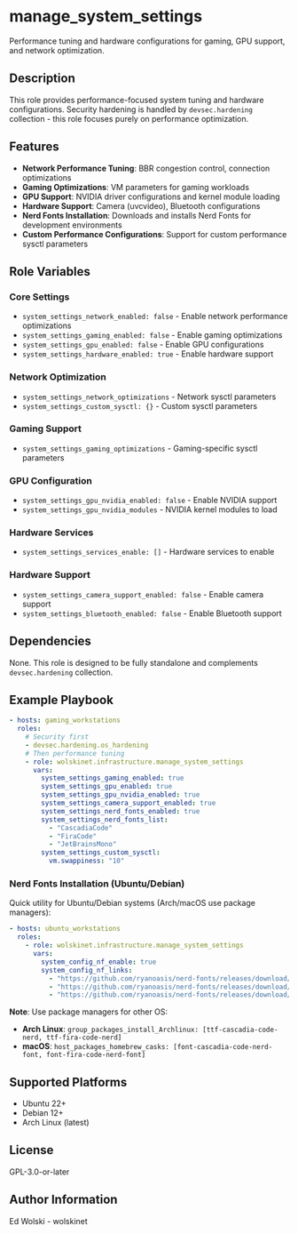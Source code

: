 # manage_system_settings

Performance tuning and hardware configurations for gaming, GPU support, and network optimization.

## Description

This role provides performance-focused system tuning and hardware configurations. Security hardening is handled by `devsec.hardening` collection - this role focuses purely on performance optimization.

## Features

- **Network Performance Tuning**: BBR congestion control, connection optimizations
- **Gaming Optimizations**: VM parameters for gaming workloads
- **GPU Support**: NVIDIA driver configurations and kernel module loading
- **Hardware Support**: Camera (uvcvideo), Bluetooth configurations
- **Nerd Fonts Installation**: Downloads and installs Nerd Fonts for development environments
- **Custom Performance Configurations**: Support for custom performance sysctl parameters

## Role Variables

### Core Settings
- `system_settings_network_enabled: false` - Enable network performance optimizations
- `system_settings_gaming_enabled: false` - Enable gaming optimizations
- `system_settings_gpu_enabled: false` - Enable GPU configurations
- `system_settings_hardware_enabled: true` - Enable hardware support

### Network Optimization
- `system_settings_network_optimizations` - Network sysctl parameters
- `system_settings_custom_sysctl: {}` - Custom sysctl parameters

### Gaming Support
- `system_settings_gaming_optimizations` - Gaming-specific sysctl parameters

### GPU Configuration
- `system_settings_gpu_nvidia_enabled: false` - Enable NVIDIA support
- `system_settings_gpu_nvidia_modules` - NVIDIA kernel modules to load

### Hardware Services
- `system_settings_services_enable: []` - Hardware services to enable

### Hardware Support
- `system_settings_camera_support_enabled: false` - Enable camera support
- `system_settings_bluetooth_enabled: false` - Enable Bluetooth support

## Dependencies

None. This role is designed to be fully standalone and complements `devsec.hardening` collection.

## Example Playbook

```yaml
- hosts: gaming_workstations
  roles:
    # Security first
    - devsec.hardening.os_hardening
    # Then performance tuning
    - role: wolskinet.infrastructure.manage_system_settings
      vars:
        system_settings_gaming_enabled: true
        system_settings_gpu_enabled: true
        system_settings_gpu_nvidia_enabled: true
        system_settings_camera_support_enabled: true
        system_settings_nerd_fonts_enabled: true
        system_settings_nerd_fonts_list:
          - "CascadiaCode"
          - "FiraCode"
          - "JetBrainsMono"
        system_settings_custom_sysctl:
          vm.swappiness: "10"
```

### Nerd Fonts Installation (Ubuntu/Debian)

Quick utility for Ubuntu/Debian systems (Arch/macOS use package managers):

```yaml
- hosts: ubuntu_workstations
  roles:
    - role: wolskinet.infrastructure.manage_system_settings
      vars:
        system_config_nf_enable: true
        system_config_nf_links:
          - "https://github.com/ryanoasis/nerd-fonts/releases/download/v3.4.0/CascadiaCode.zip"
          - "https://github.com/ryanoasis/nerd-fonts/releases/download/v3.4.0/FiraCode.zip"
          - "https://github.com/ryanoasis/nerd-fonts/releases/download/v3.4.0/JetBrainsMono.zip"
```

**Note**: Use package managers for other OS:
- **Arch Linux**: `group_packages_install_Archlinux: [ttf-cascadia-code-nerd, ttf-fira-code-nerd]`
- **macOS**: `host_packages_homebrew_casks: [font-cascadia-code-nerd-font, font-fira-code-nerd-font]`

## Supported Platforms

- Ubuntu 22+
- Debian 12+
- Arch Linux (latest)

## License

GPL-3.0-or-later

## Author Information

Ed Wolski - wolskinet

